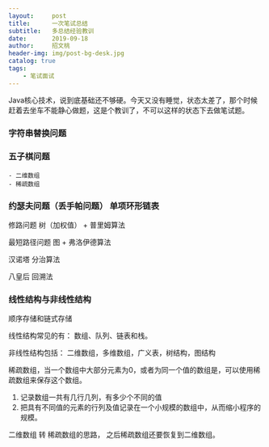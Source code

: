 ```yaml
---
layout:     post
title:      一次笔试总结
subtitle:   多总结经验教训
date:       2019-09-18
author:     招文桃
header-img: img/post-bg-desk.jpg
catalog: true
tags:
    - 笔试面试
---
```


Java核心技术，说到底基础还不够硬。今天又没有睡觉，状态太差了，那个时候赶着去坐车不能静心做题，这是个教训了，不可以这样的状态下去做笔试题。

### 字符串替换问题

### 五子棋问题

	- 二维数组
	- 稀疏数组

### 约瑟夫问题（丢手帕问题） 单项环形链表

修路问题 树（加权值） + 普里姆算法

最短路径问题 图 + 弗洛伊德算法

汉诺塔 分治算法

八皇后 回溯法



### 线性结构与非线性结构

顺序存储和链式存储

线性结构常见的有： 数组、队列、链表和栈。



非线性结构包括： 二维数组，多维数组，广义表，树结构，图结构



稀疏数组，当一个数组中大部分元素为0，或者为同一个值的数组是，可以使用稀疏数组来保存这个数组。

1. 记录数组一共有几行几列，有多少个不同的值
2. 把具有不同值的元素的行列及值记录在一个小规模的数组中，从而缩小程序的规模。



二维数组 转 稀疏数组的思路， 之后稀疏数组还要恢复到二维数组。